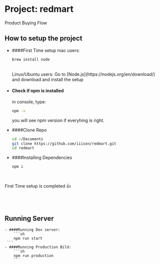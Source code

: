 # Project: redmart
Product Buying Flow


## How to setup the project

- ####First Time setup
    mac users:
    ```sh
    brew install node
    ```
    <br />
    Linux/Ubuntu users:
    Go to [Node.js](https://nodejs.org/en/download/) and download and install the setup
    
    
- #### Check if npm is installed
    in console, type:
    ```sh
    npm -v
    ```
    
    you will see npm version if everyhing is right.
    
- ####Clone Repo
    ```sh
    cd ~/Documents
    git clone https://github.com/iiison/redmart.git
    cd redmart
    ```

- ####Installing Dependencies
    ```sh
    npm i
    ```
<br/>

First Time setup is completed 👍 

<br/>
<br/>

## Running Server

    - ####Running Dev server:
        ```sh
        npm run start
     ```
    - ####Running Production Bild:
        ```sh
        npm run production
        ```
